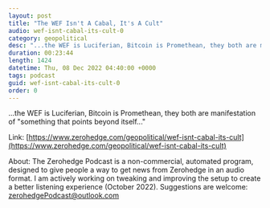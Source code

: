 ```yaml
---
layout: post
title: "The WEF Isn't A Cabal, It's A Cult"
audio: wef-isnt-cabal-its-cult-0
category: geopolitical
desc: "...the WEF is Luciferian, Bitcoin is Promethean, they both are manifestation of &quot;something that points beyond itself...&quot;"
duration: 00:23:44
length: 1424
datetime: Thu, 08 Dec 2022 04:40:00 +0000
tags: podcast
guid: wef-isnt-cabal-its-cult-0
order: 0
---
```

...the WEF is Luciferian, Bitcoin is Promethean, they both are manifestation of &quot;something that points beyond itself...&quot;

Link: [https://www.zerohedge.com/geopolitical/wef-isnt-cabal-its-cult](https://www.zerohedge.com/geopolitical/wef-isnt-cabal-its-cult)

About: The Zerohedge Podcast is a non-commercial, automated program, designed to give people a way to get news from Zerohedge in an audio format.  I am actively working on tweaking and improving the setup to create a better listening experience (October 2022).  Suggestions are welcome: [zerohedgePodcast@outlook.com](mailto:zerohedgePodcast@outlook.com)